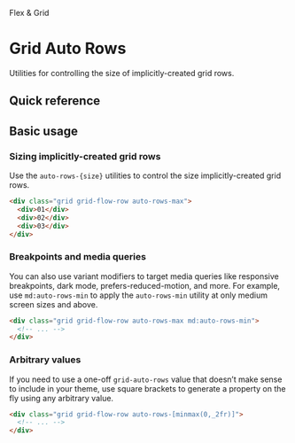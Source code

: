Flex & Grid

# Grid Auto Rows
Utilities for controlling the size of implicitly-created grid rows.

## Quick reference

## Basic usage
### Sizing implicitly-created grid rows
Use the `auto-rows-{size}` utilities to control the size implicitly-created grid rows.

```html
<div class="grid grid-flow-row auto-rows-max">
  <div>01</div>
  <div>02</div>
  <div>03</div>
</div>
```

### Breakpoints and media queries
You can also use variant modifiers to target media queries like responsive breakpoints, dark mode, prefers-reduced-motion, and more. For example, use `md:auto-rows-min` to apply the `auto-rows-min` utility at only medium screen sizes and above.

```html
<div class="grid grid-flow-row auto-rows-max md:auto-rows-min">
  <!-- ... -->
</div>
```

### Arbitrary values
If you need to use a one-off `grid-auto-rows` value that doesn’t make sense to include in your theme, use square brackets to generate a property on the fly using any arbitrary value.

```html
<div class="grid grid-flow-row auto-rows-[minmax(0,_2fr)]">
  <!-- ... -->
</div>
```